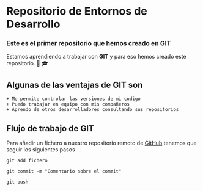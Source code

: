 # Repositorio de Entornos de Desarrollo
### Este es el primer repositorio que hemos creado en GIT
Estamos aprendiendo a trabajar con **GIT** y para eso hemos creado este repositorio. :child: :mortar_board:
## Algunas de las ventajas de GIT son
    + Me permite controlar las versiones de mi codigo
    + Puedo trabajar en equipo con mis compañeros
    + Aprendo de otros desarrolladores consultando sus repositorios
## Flujo de trabajo de GIT
Para añadir un fichero a nuestro repositorio remoto de [GitHub](https://github.com/) tenemos que seguir los siguientes pasos
```
git add fichero
```
```
git commit -m "Comentario sobre el commit"
```
```
git push
```


